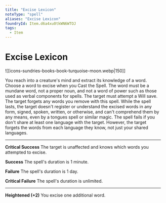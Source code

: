 ```yaml
---
title: "Excise Lexicon"
noteType: "spell"
aliases: "Excise Lexicon"
foundryId: Item.d6a4xu0tkWN6WTOJ
tags:
  - Item
---
```


# Excise Lexicon
![[icons-sundries-books-book-turquoise-moon.webp|150]]

You reach into a creature's mind and extract its knowledge of a word. Choose a word to excise when you Cast the Spell. The word must be a mundane word, not a proper noun, and not a word of power such as those used as verbal components for spells. The target must attempt a Will save. The target forgets any words you remove with this spell. While the spell lasts, the target doesn't register or understand the excised words in any form, signed, spoken, written, or otherwise, and can't comprehend them by any means, even by a tongues spell or similar magic. The spell fails if you don't share at least one language with the target. However, the target forgets the words from each language they know, not just your shared languages.

* * *

**Critical Success** The target is unaffected and knows which words you attempted to excise.

**Success** The spell's duration is 1 minute.

**Failure** The spell's duration is 1 day.

**Critical Failure** The spell's duration is unlimited.

* * *

**Heightened (+2)** You excise one additional word.
